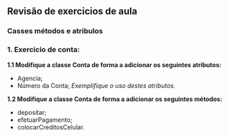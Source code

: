 ## Revisão de exercicios de aula 

### Casses métodos e atribulos

### 1. Exercicio de conta:

**1.1 Modifique a classe Conta de forma a adicionar os seguintes atributos:**
- Agencia;
- Número da Conta;
*Exemplifique o uso destes atributos.*

**1.2 Modifique a classe Conta de forma a adicionar os seguintes métodos:**
- depositar;
- efetuarPagamento;
- colocarCreditosCelular.
